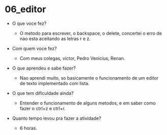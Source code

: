 # 06_editor
* O que voce fez?
  * O metodo para escrever, o backspace, o delete, concertei o erro de nao esta aceitando as letras r e z.
  
* Com quem voce fez?
  * Com meus colegas, victor, Pedro Venicius, Renan.
  
* O que aprendeu e sabe fazer?
  * Nao aprendi muito, so basicamente o funcionamento de um editor de texto implementado com lista. 
  
* O que tem dificuldade ainda?
  * Entender o funcionamento de alguns metodos, e em saber como fazer o ctrl+z e ctrl+r.

* Quanto tempo levou pra fazer a atividade?
  * 6 horas.
